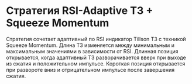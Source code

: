 # Стратегия RSI-Adaptive T3 + Squeeze Momentum

Стратегия сочетает адаптивный по RSI индикатор Tillson T3 с техникой Squeeze Momentum. Длина T3 изменяется между минимальным и максимальным значениями в зависимости от RSI. Длинная позиция открывается, когда адаптивный T3 разворачивается вверх при выходе из сжатия и положительном импульсе. Короткая позиция открывается при развороте вниз и отрицательном импульсе после завершения сжатия.
